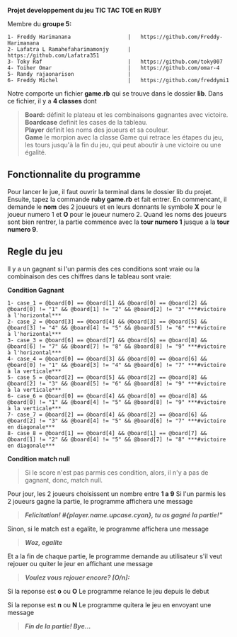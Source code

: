 **Projet developpement du jeu <b>TIC TAC TOE </b> en <strong>RUBY</strong>**<br>

Membre du **groupe 5:**

```mermaid
1- Freddy Harimanana                  |   https://github.com/Freddy-Harimanana 
2- Lafatra L Ramahefaharimamonjy      |   https://github.com/Lafatra351
3- Toky Raf                           |   https://github.com/toky007
4- Toiher Omar                        |   https://github.com/omar-4
5- Randy rajaonarison                 |   
6- Freddy Michel                      |   https://github.com/freddymi1
```
Notre comporte un fichier **game.rb** qui se trouve dans le dossier **lib**.
Dans ce fichier, il y a **4 classes** dont
> **Board:** définit le plateau et les combinaisons gagnantes avec victoire.<br>
> **Boardcase** definit les cases de la tableau.<br>
> **Player** definit les noms des joueurs et sa couleur.<br>
> **Game** le morpion avec la classe Game qui retrace les étapes du jeu, les tours jusqu'à la fin du jeu, qui peut aboutir à une victoire ou une égalité.<br>

## Fonctionnalite du programme
Pour lancer le jue, il faut ouvrir la terminal dans le dossier lib du projet. Ensuite, tapez la commande **ruby game.rb** et fait entrer.
En commencant, il demande le **nom** des 2 joueurs et en leurs donnants le symbole **X** pour le joueur numero 1 et **O** pour le joueur numero 2.
Quand les noms des joueurs sont bien rentrer, la partie commence avec la **tour numero 1** jusque a la **tour numero 9**.

## Regle du jeu
Il y a un gagnant si l'un parmis des ces conditions sont vraie ou la combinaison des ces chiffres dans le tableau sont vraie:

**Condition Gagnant**
```mermaid
1- case_1 = @board[0] == @board[1] && @board[0] == @board[2] && @board[0] != "1" && @board[1] != "2" && @board[2] != "3" ***#victoire à l'horizontal***
2- case_2 = @board[3] == @board[4] && @board[3] == @board[5] && @board[3] != "4" && @board[4] != "5" && @board[5] != "6" ***#victoire à l'horizontal***
3- case_3 = @board[6] == @board[7] && @board[6] == @board[8] && @board[6] != "7" && @board[7] != "8" && @board[8] != "9" ***#victoire à l'horizontal***
4- case_4 = @board[0] == @board[3] && @board[0] == @board[6] && @board[0] != "1" && @board[3] != "4" && @board[6] != "7" ***#victoire à la verticale***
5- case_5 = @board[2] == @board[5] && @board[2] == @board[8] && @board[2] != "3" && @board[5] != "6" && @board[8] != "9" ***#victoire à la verticale***
6- case_6 = @board[0] == @board[4] && @board[0] == @board[8] && @board[0] != "1" && @board[4] != "5" && @board[8] != "9" ***#victoire à la verticale***
7- case_7 = @board[2] == @board[4] && @board[2] == @board[6] && @board[2] != "3" && @board[4] != "5" && @board[6] != "7" ***#victoire en diagonale***
8- case_8 = @board[1] == @board[4] && @board[1] == @board[7] && @board[1] != "2" && @board[4] != "5" && @board[7] != "8" ***#victoire en diagonale***
```
**Condition match null**
> Si le score n'est pas parmis ces condition, alors, il n'y a pas de gagnant, donc, match null.

Pour jour, les 2 joueurs choisissent un nombre entre **1 a 9**
Si l'un parmis les 2 joueurs gagne la partie, le programme affichera une message

> ***Felicitation! **#{player.name.upcase.cyan}**, tu as gagné la partie!"***

Sinon, si le match est a egalite, le programme affichera une message

> ***Woz, egalite***

Et a la fin de chaque partie, le programme demande au utilisateur s'il veut rejouer ou quiter le jeur en affichant une message

> ***Voulez vous rejouer encore? [O/n]:***

Si la reponse est **o** ou **O**
Le programme relance le jeu depuis le debut

Si la reponse est **n** ou **N**
Le programme quitera le jeu en envoyant une message

> ***Fin de la partie! Bye...***